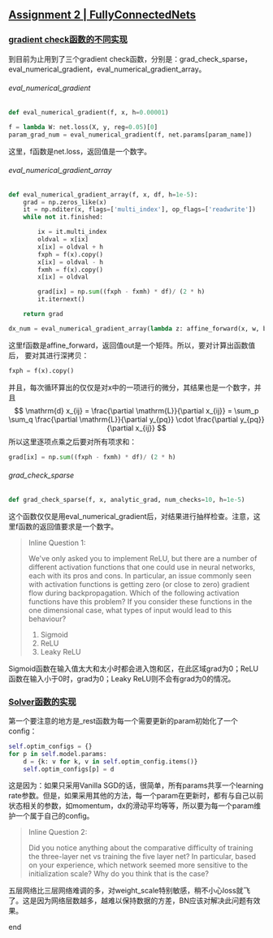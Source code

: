 [Assignment 2 | FullyConnectedNets](https://github.com/FortiLeiZhang/cs231n/blob/master/code/cs231n/assignment2/FullyConnectedNets.ipynb)
---

### [gradient check函数的不同实现](https://github.com/FortiLeiZhang/cs231n/blob/master/code/cs231n/assignment2/cs231n/gradient_check.py)
到目前为止用到了三个gradient check函数，分别是：grad_check_sparse，eval_numerical_gradient，eval_numerical_gradient_array。

###### eval_numerical_gradient
```python
def eval_numerical_gradient(f, x, h=0.00001)
```
```python
f = lambda W: net.loss(X, y, reg=0.05)[0]
param_grad_num = eval_numerical_gradient(f, net.params[param_name])
```
这里，f函数是net.loss，返回值是一个数字。

###### eval_numerical_gradient_array
```python
def eval_numerical_gradient_array(f, x, df, h=1e-5):
    grad = np.zeros_like(x)
    it = np.nditer(x, flags=['multi_index'], op_flags=['readwrite'])
    while not it.finished:

        ix = it.multi_index
        oldval = x[ix]
        x[ix] = oldval + h
        fxph = f(x).copy()
        x[ix] = oldval - h
        fxmh = f(x).copy()
        x[ix] = oldval

        grad[ix] = np.sum((fxph - fxmh) * df)/ (2 * h)
        it.iternext()

    return grad
```
```python
dx_num = eval_numerical_gradient_array(lambda z: affine_forward(x, w, b)[0], x, dout)
```
这里f函数是affine_forward，返回值out是一个矩阵。所以，要对计算出函数值后， 要对其进行深拷贝：
```python
fxph = f(x).copy()
```
并且，每次循环算出的仅仅是对x中的一项进行的微分，其结果也是一个数字，并且
$$
\mathrm{d} x_{ij} = \frac{\partial \mathrm{L}}{\partial x_{ij}} = \sum_p \sum_q \frac{\partial \mathrm{L}}{\partial y_{pq}} \cdot \frac{\partial y_{pq}}{\partial x_{ij}}
$$
所以这里逐项点乘之后要对所有项求和：
```python
grad[ix] = np.sum((fxph - fxmh) * df)/ (2 * h)
```

###### grad_check_sparse
```python
def grad_check_sparse(f, x, analytic_grad, num_checks=10, h=1e-5)
```
这个函数仅仅是用eval_numerical_gradient后，对结果进行抽样检查。注意，这里f函数的返回值要求是一个数字。

> Inline Question 1:
>
>We've only asked you to implement ReLU, but there are a number of different activation functions that one could use in neural networks, each with its pros and cons. In particular, an issue commonly seen with activation functions is getting zero (or close to zero) gradient flow during backpropagation. Which of the following activation functions have this problem? If you consider these functions in the one dimensional case, what types of input would lead to this behaviour?
>1. Sigmoid
>2. ReLU
>3. Leaky ReLU

Sigmoid函数在输入值太大和太小时都会进入饱和区，在此区域grad为0；ReLU函数在输入小于0时，grad为0；Leaky ReLU则不会有grad为0的情况。

### [Solver函数的实现](https://github.com/FortiLeiZhang/cs231n/blob/master/code/cs231n/assignment2/cs231n/solver.py)
第一个要注意的地方是_rest函数为每一个需要更新的param初始化了一个config：
```python
self.optim_configs = {}
for p in self.model.params:
    d = {k: v for k, v in self.optim_config.items()}
    self.optim_configs[p] = d
```
这是因为：如果只采用Vanilla SGD的话，很简单，所有params共享一个learning rate参数。但是，如果采用其他的方法，每一个param在更新时，都有与自己以前状态相关的参数，如momentum，dx的滑动平均等等，所以要为每一个param维护一个属于自己的config。

> Inline Question 2:
>
>Did you notice anything about the comparative difficulty of training the three-layer net vs training the five layer net? In particular, based on your experience, which network seemed more sensitive to the initialization scale? Why do you think that is the case?

五层网络比三层网络难调的多，对weight_scale特别敏感，稍不小心loss就飞了。这是因为网络层数越多，越难以保持数据的方差，BN应该对解决此问题有效果。



















end
